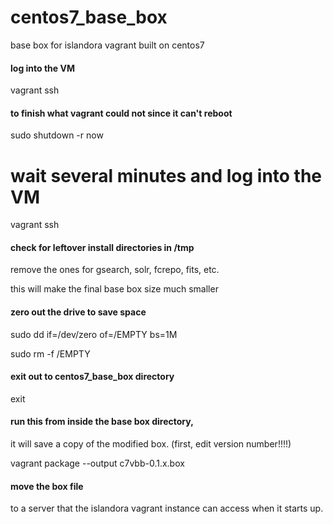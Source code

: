 # centos7_base_box
base box for islandora vagrant built on centos7


#### log into the VM
vagrant ssh

#### to finish what vagrant could not since it can't reboot
sudo shutdown -r now
# wait several minutes and log into the VM
vagrant ssh

#### check for leftover install directories in /tmp
remove the ones for gsearch, solr, fcrepo, fits, etc.

this will make the final base box size much smaller

#### zero out the drive to save space

sudo dd if=/dev/zero of=/EMPTY bs=1M

sudo rm -f /EMPTY

#### exit out to centos7_base_box directory

exit

#### run this from inside the base box directory,
it will save a copy of the modified box. (first, edit version number!!!!)

 vagrant package --output c7vbb-0.1.x.box

#### move the box file 

to a server that the islandora vagrant instance can access when it starts up.
